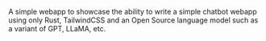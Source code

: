 

A simple webapp to showcase the ability to write a simple chatbot webapp using only Rust, TailwindCSS and an Open Source language model such as a variant of GPT, LLaMA, etc.

